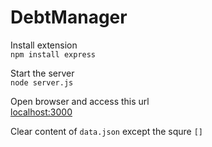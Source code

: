 # DebtManager
Install extension<br>
<code>npm install express</code>

Start the server<br>
<code>node server.js</code>

Open browser and access this url<br>
<a target="_blank" href="http://localhost:3000">localhost:3000</a>

Clear content of <code>data.json</code> except the squre <code>[]</code>
